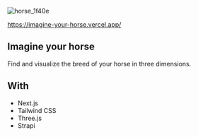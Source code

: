 
![horse_1f40e](https://user-images.githubusercontent.com/41164034/110204979-514a5a00-7e76-11eb-8b95-0834b85ff972.png)


https://imagine-your-horse.vercel.app/


## Imagine your horse

Find and visualize the breed of your horse in three dimensions.

## With
- Next.js
- Tailwind CSS
- Three.js
- Strapi

